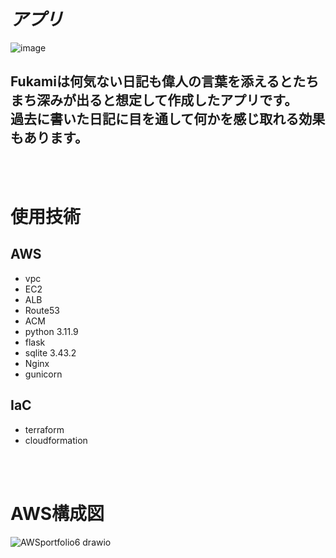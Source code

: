 # _アプリ_
![image](https://github.com/user-attachments/assets/f6fcd476-1bb5-4ff8-b8f6-fb47421cc83f)
## Fukamiは何気ない日記も偉人の言葉を添えるとたちまち深みが出ると想定して作成したアプリです。<br>過去に書いた日記に目を通して何かを感じ取れる効果もあります。
<br>
<br>

# 使用技術　　
## AWS
 - vpc
 - EC2
 - ALB
 - Route53
 - ACM
 - python 3.11.9
 - flask
 - sqlite 3.43.2
 - Nginx
 - gunicorn
## IaC 
- terraform
- cloudformation

<br>
<br>


# AWS構成図
![AWSportfolio6 drawio](https://github.com/user-attachments/assets/bec00658-4869-4d85-bfcb-3387182b51d5)
